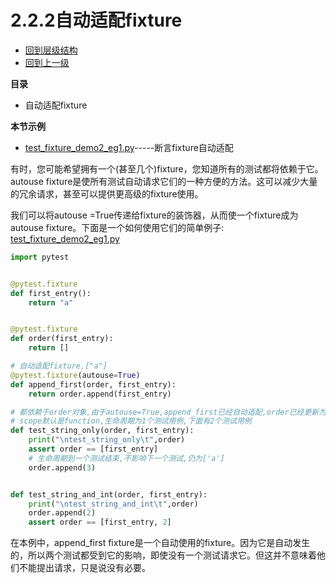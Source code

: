 # 2.2.2自动适配fixture
- [回到层级结构](../../../层级结构.md#层级结构)
- [回到上一级](2.2fixture.md#核心功能fixture)

**目录**
- 自动适配fixture

**本节示例**
- [test_fixture_demo2_eg1.py](../../code/fixture/test_fixture_demo2_eg1.py)-----断言fixture自动适配


有时，您可能希望拥有一个(甚至几个)​​fixture​​，您知道所有的测试都将依赖于它。​​autouse fixture​​是使所有测试自动请求它们的一种方便的方法。这可以减少大量的冗余请求，甚至可以提供更高级的​​fixture​​使用。

我们可以将​​autouse =True​​传递给​​fixture​​的装饰器，从而使一个​​fixture​​成为​​autouse fixture​​。下面是一个如何使用它们的简单例子:
[test_fixture_demo2_eg1.py](../../code/fixture/test_fixture_demo2_eg1.py)
```python
import pytest


@pytest.fixture
def first_entry():
    return "a"


@pytest.fixture
def order(first_entry):
    return []

# 自动适配fixture,["a"]
@pytest.fixture(autouse=True)
def append_first(order, first_entry):
    return order.append(first_entry)

# 都依赖于order对象,由于autouse=True,append_first已经自动适配,order已经更新为['a'],在请求order时不再是[]
# scope默认是function,生命周期为1个测试用例,下面有2个测试用例
def test_string_only(order, first_entry):
    print("\ntest_string_only\t",order)
    assert order == [first_entry]
    # 生命周期到一个测试结束,不影响下一个测试,仍为['a']
    order.append(3)


def test_string_and_int(order, first_entry):
    print("\ntest_string_and_int\t",order)
    order.append(2)
    assert order == [first_entry, 2]
```

在本例中，​​append_first fixture​​是一个自动使用的​​fixture​​。因为它是自动发生的，所以两个测试都受到它的影响，即使没有一个测试请求它。但这并不意味着他们不能提出请求，只是说没有必要。

